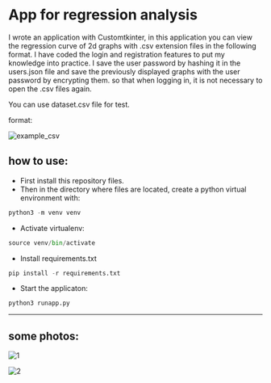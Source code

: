 # App for regression analysis
I wrote an application with Customtkinter, in this application you can view the regression curve of 2d graphs with .csv extension files in the following format. I have coded the login and registration features to put my knowledge into practice. I save the user password by hashing it in the users.json file and save the previously displayed graphs with the user password by encrypting them. so that when logging in, it is not necessary to open the .csv files again.

You can use dataset.csv file for test.

format:

![example_csv](https://github.com/user-attachments/assets/63148aad-c23d-4806-bdfa-7682a828950c)

## how to use:
- First install this repository files.
- Then in the directory where files are located, create a python virtual environment with:
```python
python3 -m venv venv
```
- Activate virtualenv:
```python
source venv/bin/activate
```
- Install requirements.txt
```python
pip install -r requirements.txt
```
- Start the applicaton:
```python
python3 runapp.py
```
---
## some photos:

![1](https://github.com/user-attachments/assets/cf037023-4daa-4177-bc3b-0c0d56ecdf86)

![2](https://github.com/user-attachments/assets/00986431-a6cb-4421-84c0-0a7d1389d798)

